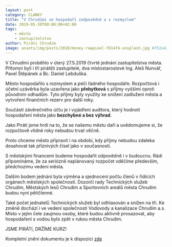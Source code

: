 ```yaml
---
layout: post
category: CLANKY
title: "V Chrudimi se hospodaří zodpovědně a s rozmyslem"
date: 2019-05-30T00:00:00+02:00  
tags: 
    - město
    - zastupitelstvo
author: Piráti Chrudim
image: assets/img/posts/2018/money-rawpixel-761474-unsplash.jpg #751x422
---
```


V Chrudimi proběhlo v úterý 27.5.2019 čtvrté jednání zastupitelstva města. 
Přítomni byli i tři pirátšti zastupitelé, dva místostarostové Ing. Aleš 
Nunvář, Pavel Štěpánek a Bc. Daniel Lebduška.

Město hospodařilo s rozmyslem a péčí řádného hospodáře. Rozpočtová i
účetní uzávěrka byla uzavřena jako **přebytková** s příjmy vyššími oproti
původním odhadům. Tyto příjmy byly využity ke snížení zadlužení města a
vytvoření finančních rezerv pro další roky.

Součástí závěrečného účtu je i vyjádření auditora, který
hodnotí hospodaření města jako **bezchybné a bez výhrad**.

Jako Piráti jsme hrdí na to, že se našemu městu daří a uvědomujeme si, že
rozpočtově vlídné roky nebudou trvat věčně.

Proto chceme město připravit i na období, kdy příjmy nebudou
zdaleka dosahovat tak příznivých čísel jako v současnosti.

S městskými financemi budeme hospodařit odpovědně i v budoucnu.
Rádi připomínáme, že za seriózně naplánovaný rozpočet vděčíme především,
předchozímu vedení města.

Dalším bodem jednání byla výměna a sjednocení počtu členů v řídících orgánech 
městských společností. Dozorčí rady Technických služeb Chrudim, Městských 
lesů Chrudim a Sportovních areálů města Chrudim budou nyní pětičlenné.

Také počet jednatelů Technických služeb byl odhlasován a snížen na tři.
Ke změně dochází i ve vedení společnosti Vodovody a kanalizace Chrudim
a.s. Místo v jejím čele zaujmou osoby, které budou aktivně prosazovat,
aby hospodaření s vodou bylo zpět v rukou města Chrudim.

JSME PIRÁTI, DRŽÍME KURZ!

Kompletní znění dokumentu je k dispozici [zde](https://chrudim.eu/assets/File.ashx?id_org=5429&id_dokumenty=9926)
